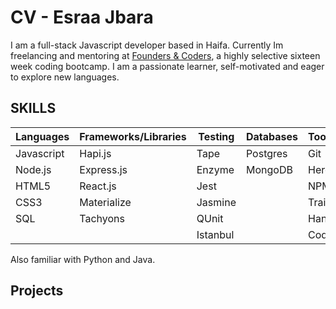 # CV - Esraa Jbara

I am a full-stack Javascript developer based in Haifa. Currently Im freelancing and mentoring at [Founders & Coders](www.foundersandcoders.com), a highly selective sixteen week coding bootcamp. I am a passionate learner, self-motivated and eager to explore new languages.

## SKILLS

| Languages | Frameworks/Libraries | Testing | Databases | Tools/Others |
| --------- | -------------------- | ------- | --------- | ------------ |
|Javascript | Hapi.js              | Tape    | Postgres  | Git          |
|Node.js    | Express.js           | Enzyme  | MongoDB   | Heroku       |
|HTML5      | React.js             | Jest    |           | NPM          |
|CSS3       | Materialize          | Jasmine |           | Traivs CI    |
|SQL        | Tachyons             | QUnit   |           | Handlebars   |
|           |                      | Istanbul|           | CodeCov      |

Also familiar with Python and Java.


## Projects
